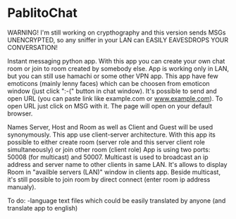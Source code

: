 # PablitoChat
WARNING!
I'm still working on crypthography and this version sends MSGs UNENCRYPTED, so any sniffer in your LAN can EASILY EAVESDROPS YOUR CONVERSATION!

Instant messaging python app. With this app you can create your own chat room or join to room created by somebody else.
App is working only in LAN, but you can still use hamachi or some other VPN app. 
This app have few emoticons (mainly lenny faces) which can be choosen from emoticon window (just click ":-(" button in chat window).
It's possible to send and open URL (you can paste link like example.com or www.example.com). To open URL just click on MSG with it. The page will open on your default browser.

Names Server, Host and Room as well as Client and Guest will be used synonymously.
This app use client-server architecture. With this app its possible to either create room (server role and this server client role simultaneously) or join other room (client role)
App is using two ports: 50008 (for multicast) and 50007. Multicast is used to broadcast an ip address and server name to other clients in same LAN. It's allows to display Room in "availble servers (LAN)" window in clients app. Beside multicast, it's still possible to join room by direct connect (enter room ip address manualy).


To do:
-language text files which could be easily translated by anyone (and translate app to english)







